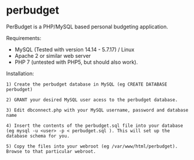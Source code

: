 # perbudget
PerBudget is a PHP/MySQL based personal budgeting application.

Requirements: 
 * MySQL (Tested with version 14.14 - 5.7.17) / Linux
 * Apache 2 or similar web server
 * PHP 7 (untested with PHP5, but should also work).
 
Installation:

	1) Create the perbudget database in MySQL (eg CREATE DATABASE perbudget)
	
	2) GRANT your desired MySQL user acess to the perbudget database.
	
	3) Edit dbconnect.php with your MySQL username, password and database name
	
	4) Insert the contents of the perbudget.sql file into your database (eg mysql -u <user> -p < perbudget.sql ). This will set up the database schema for you.
	
	5) Copy the files into your webroot (eg /var/www/html/perbudget). Browse to that particular webroot.

